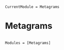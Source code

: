 ```@meta
CurrentModule = Metagrams
```

# Metagrams

```@index
```

```@autodocs
Modules = [Metagrams]
```
